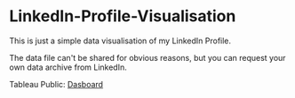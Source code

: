 # LinkedIn-Profile-Visualisation
This is just a simple data visualisation of my LinkedIn Profile.

The data file can't be shared for obvious reasons, but you can request your own data archive from LinkedIn.

Tableau Public: [Dasboard](https://public.tableau.com/app/profile/yashadanikam/viz/LinkedInProfileVisualisation/Dashboard1?publish=yes)



